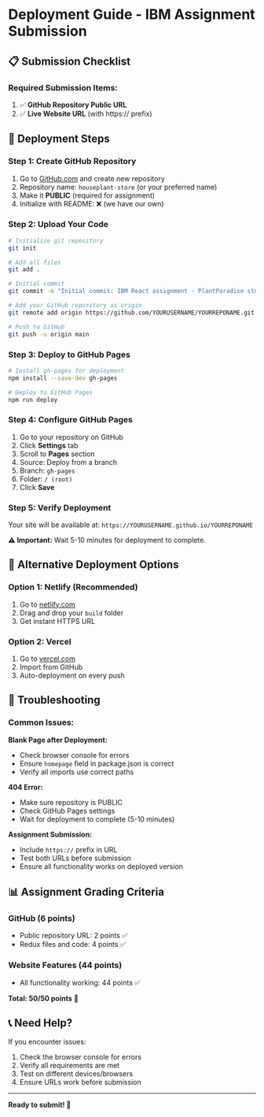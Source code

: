 # Deployment Guide - IBM Assignment Submission

## 📋 Submission Checklist

### Required Submission Items:
1. ✅ **GitHub Repository Public URL**
2. ✅ **Live Website URL** (with https:// prefix)

## 🚀 Deployment Steps

### Step 1: Create GitHub Repository

1. Go to [GitHub.com](https://github.com) and create new repository
2. Repository name: `houseplant-store` (or your preferred name)
3. Make it **PUBLIC** (required for assignment)
4. Initialize with README: ❌ (we have our own)

### Step 2: Upload Your Code

```bash
# Initialize git repository
git init

# Add all files
git add .

# Initial commit
git commit -m "Initial commit: IBM React assignment - PlantParadise store"

# Add your GitHub repository as origin
git remote add origin https://github.com/YOURUSERNAME/YOURREPONAME.git

# Push to GitHub
git push -u origin main
```

### Step 3: Deploy to GitHub Pages

```bash
# Install gh-pages for deployment
npm install --save-dev gh-pages

# Deploy to GitHub Pages
npm run deploy
```

### Step 4: Configure GitHub Pages

1. Go to your repository on GitHub
2. Click **Settings** tab
3. Scroll to **Pages** section
4. Source: Deploy from a branch
5. Branch: `gh-pages` 
6. Folder: `/ (root)`
7. Click **Save**

### Step 5: Verify Deployment

Your site will be available at:
`https://YOURUSERNAME.github.io/YOURREPONAME`

**⚠️ Important:** Wait 5-10 minutes for deployment to complete.

## 📝 Alternative Deployment Options

### Option 1: Netlify (Recommended)
1. Go to [netlify.com](https://netlify.com)
2. Drag and drop your `build` folder
3. Get instant HTTPS URL

### Option 2: Vercel
1. Go to [vercel.com](https://vercel.com)
2. Import from GitHub
3. Auto-deployment on every push

## 🔧 Troubleshooting

### Common Issues:

**Blank Page after Deployment:**
- Check browser console for errors
- Ensure `homepage` field in package.json is correct
- Verify all imports use correct paths

**404 Error:**
- Make sure repository is PUBLIC
- Check GitHub Pages settings
- Wait for deployment to complete (5-10 minutes)

**Assignment Submission:**
- Include `https://` prefix in URL
- Test both URLs before submission
- Ensure all functionality works on deployed version

## 📊 Assignment Grading Criteria

### GitHub (6 points)
- Public repository URL: 2 points ✅
- Redux files and code: 4 points ✅

### Website Features (44 points)
- All functionality working: 44 points ✅

**Total: 50/50 points** 🎯

## 📞 Need Help?

If you encounter issues:
1. Check the browser console for errors
2. Verify all requirements are met
3. Test on different devices/browsers
4. Ensure URLs work before submission

---
**Ready to submit! 🚀**